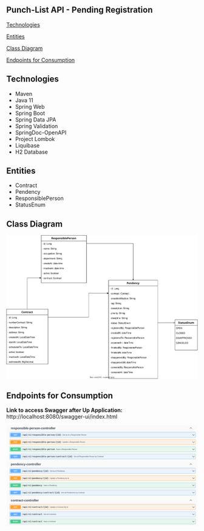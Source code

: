 ## Punch-List API - Pending Registration

[Technologies](https://github.com/djbrunoramon/punch-list-api#technologies)

[Entities](https://github.com/djbrunoramon/punch-list-api#entities)

[Class Diagram](https://github.com/djbrunoramon/punch-list-api#class-diagram)

[Endpoints for Consumption](https://github.com/djbrunoramon/punch-list-api#endpoints-for-consumption)


## Technologies
* Maven
* Java 11
* Spring Web
* Spring Boot
* Spring Data JPA
* Spring Validation
* SpringDoc-OpenAPI
* Project Lombok
* Liquibase
* H2 Database


## Entities
* Contract
* Pendency
* ResponsiblePerson
* StatusEnum


## Class Diagram

![class-diagram](https://github.com/djbrunoramon/punch-list-api/blob/main/docs/img/punchlist-api.drawio.svg "Class Diagram")

## Endpoints for Consumption

**Link to access Swagger after Up Application:** http://localhost:8080/swagger-ui/index.html

![swagger](https://github.com/djbrunoramon/punch-list-api/blob/main/docs/img/overview_endpoints_punch-list-api.png "Swagger")


